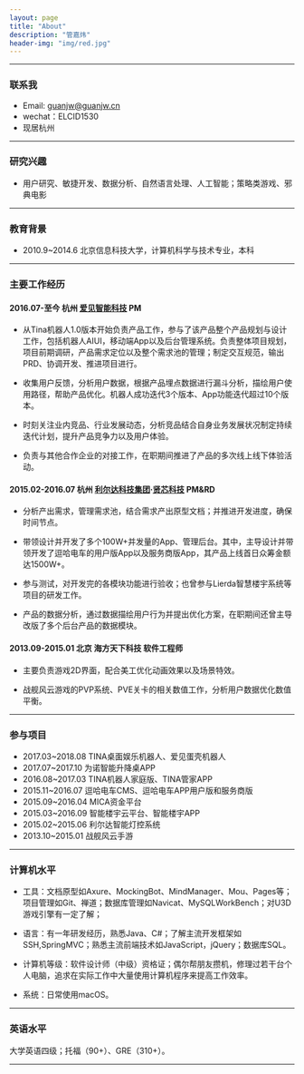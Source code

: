 ```yaml
---
layout: page
title: "About"
description: "管嘉炜"
header-img: "img/red.jpg"
---
```

------
### 联系我
    
- Email: guanjw@guanjw.cn
- wechat：ELCID1530
- 现居杭州
    

------
### 研究兴趣 
    
- 用户研究、敏捷开发、数据分析、自然语言处理、人工智能；策略类游戏、邪典电影
      

------    
### 教育背景
    
- 2010.9~2014.6 北京信息科技大学，计算机科学与技术专业，本科
     

------
### 主要工作经历
    
#### 2016.07-至今 杭州 [爱见智能科技](http://www.iaijian.com) PM
- 从Tina机器人1.0版本开始负责产品工作，参与了该产品整个产品规划与设计工作，包括机器人AIUI，移动端App以及后台管理系统。负责整体项目规划，项目前期调研，产品需求定位以及整个需求池的管理；制定交互规范，输出PRD、协调开发、推进项目进行。
    
- 收集用户反馈，分析用户数据，根据产品埋点数据进行漏斗分析，描绘用户使用路径，帮助产品优化。机器人成功迭代3个版本、App功能迭代超过10个版本。
    
- 时刻关注业内竞品、行业发展动态，分析竞品结合自身业务发展状况制定持续迭代计划，提升产品竞争力以及用户体验。
     
- 负责与其他合作企业的对接工作，在职期间推进了产品的多次线上线下体验活动。
       
           
#### 2015.02-2016.07 杭州 [利尔达科技集团](http://www.lierda.com)·[贤芯科技](http://www.senthink.com) PM&RD 
- 分析产出需求，管理需求池，结合需求产出原型文档；并推进开发进度，确保时间节点。
     
- 带领设计并开发了多个100W+并发量的App、管理后台。其中，主导设计并带领开发了逗哈电车的用户版App以及服务商版App，其产品上线首日众筹金额达1500W+。
   
- 参与测试，对开发完的各模块功能进行验收；也曾参与Lierda智慧楼宇系统等项目的研发工作。
    
- 产品的数据分析，通过数据描绘用户行为并提出优化方案，在职期间还曾主导改版了多个后台产品的数据模块。
       
#### 2013.09-2015.01 北京 海方天下科技 软件工程师 
- 主要负责游戏2D界面，配合美工优化动画效果以及场景特效。

- 战舰风云游戏的PVP系统、PVE关卡的相关数值工作，分析用户数据优化数值平衡。
      

------
### 参与项目
      
- 2017.03~2018.08 TINA桌面娱乐机器人、爱见蛋壳机器人     
- 2017.07~2017.10 为诺智能升降桌APP
- 2016.08~2017.03 TINA机器人家庭版、TINA管家APP
- 2015.11~2016.07 逗哈电车CMS、逗哈电车APP用户版和服务商版
- 2015.09~2016.04 MICA资金平台
- 2015.03~2016.09 智能楼宇云平台、智能楼宇APP
- 2015.02~2015.06 利尔达智能灯控系统
- 2013.10~2015.01 战舰风云手游
    

------
### 计算机水平
    
- 工具：文档原型如Axure、MockingBot、MindManager、Mou、Pages等；项目管理如Git、禅道；数据库管理如Navicat、MySQLWorkBench；对U3D游戏引擎有一定了解；
     
- 语言：有一年研发经历，熟悉Java、C#；了解主流开发框架如SSH,SpringMVC；熟悉主流前端技术如JavaScript，jQuery；数据库SQL。
     
- 计算机等级：软件设计师（中级）资格证；偶尔帮朋友攒机，修理过若干台个人电脑，追求在实际工作中大量使用计算机程序来提高工作效率。
     
- 系统：日常使用macOS。  
     

------
### 英语水平
    
大学英语四级；托福（90+）、GRE（310+）。
    

------
     

<center>
</center>






